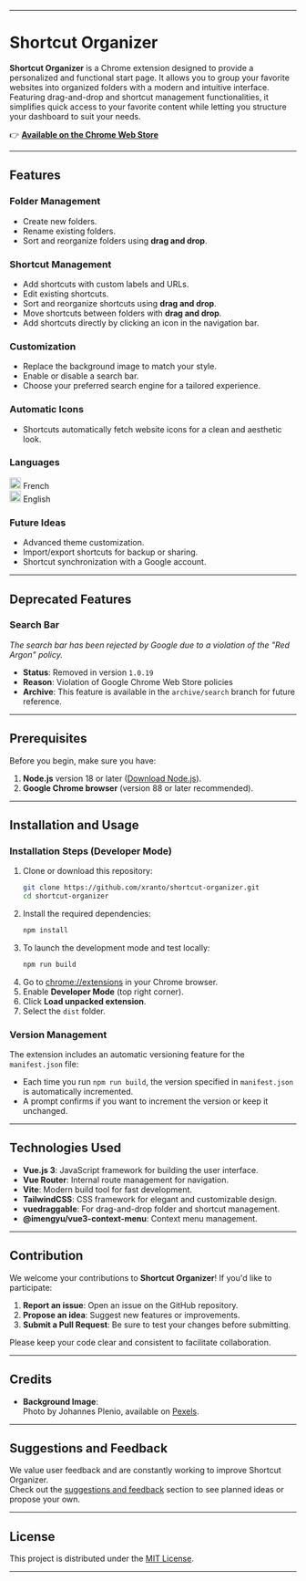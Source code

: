 
---

# Shortcut Organizer

**Shortcut Organizer** is a Chrome extension designed to provide a personalized and functional start page. It allows you to group your favorite websites into organized folders with a modern and intuitive interface. Featuring drag-and-drop and shortcut management functionalities, it simplifies quick access to your favorite content while letting you structure your dashboard to suit your needs.

👉 **[Available on the Chrome Web Store](https://chromewebstore.google.com/detail/shortcut-organizer/olbkpagnnfedofboaojkldnlllangkia)**

---

## **Features**

### **Folder Management**
- Create new folders.  
- Rename existing folders.  
- Sort and reorganize folders using **drag and drop**.  

### **Shortcut Management**
- Add shortcuts with custom labels and URLs.  
- Edit existing shortcuts.  
- Sort and reorganize shortcuts using **drag and drop**.  
- Move shortcuts between folders with **drag and drop**.  
- Add shortcuts directly by clicking an icon in the navigation bar.  

### **Customization**
- Replace the background image to match your style.  
- Enable or disable a search bar.  
- Choose your preferred search engine for a tailored experience.  

### **Automatic Icons**
- Shortcuts automatically fetch website icons for a clean and aesthetic look.  

### **Languages**  
<img src="https://upload.wikimedia.org/wikipedia/en/c/c3/Flag_of_France.svg" alt="French" width="20"/> French  
<img src="https://upload.wikimedia.org/wikipedia/en/a/ae/Flag_of_the_United_Kingdom.svg" alt="English" width="20"/> English

### **Future Ideas**
- Advanced theme customization.  
- Import/export shortcuts for backup or sharing.  
- Shortcut synchronization with a Google account.  

---

## Deprecated Features

### Search Bar  
*The search bar has been rejected by Google due to a violation of the "Red Argon" policy.*  

- **Status**: Removed in version `1.0.19`  
- **Reason**: Violation of Google Chrome Web Store policies  
- **Archive**: This feature is available in the `archive/search` branch for future reference.  

---

## Prerequisites

Before you begin, make sure you have:  
1. **Node.js** version 18 or later ([Download Node.js](https://nodejs.org)).  
2. **Google Chrome browser** (version 88 or later recommended).  

---

## Installation and Usage

### Installation Steps (Developer Mode)

1. Clone or download this repository:
   ```bash
   git clone https://github.com/xranto/shortcut-organizer.git
   cd shortcut-organizer
   ```
2. Install the required dependencies:
   ```bash
   npm install
   ```
3. To launch the development mode and test locally:
   ```bash
   npm run build
   ```
4. Go to [chrome://extensions](chrome://extensions) in your Chrome browser.  
5. Enable **Developer Mode** (top right corner).  
6. Click **Load unpacked extension**.  
7. Select the `dist` folder.  

### Version Management

The extension includes an automatic versioning feature for the `manifest.json` file:

- Each time you run `npm run build`, the version specified in `manifest.json` is automatically incremented.  
- A prompt confirms if you want to increment the version or keep it unchanged.  

---

## Technologies Used

- **Vue.js 3**: JavaScript framework for building the user interface.  
- **Vue Router**: Internal route management for navigation.  
- **Vite**: Modern build tool for fast development.  
- **TailwindCSS**: CSS framework for elegant and customizable design.  
- **vuedraggable**: For drag-and-drop folder and shortcut management.  
- **@imengyu/vue3-context-menu**: Context menu management.  

---

## Contribution

We welcome your contributions to **Shortcut Organizer**! If you'd like to participate:  

1. **Report an issue**: Open an issue on the GitHub repository.  
2. **Propose an idea**: Suggest new features or improvements.  
3. **Submit a Pull Request**: Be sure to test your changes before submitting.  

Please keep your code clear and consistent to facilitate collaboration.  

---

## Credits

- **Background Image**:  
  Photo by Johannes Plenio, available on [Pexels](https://www.pexels.com/fr-fr/photo/papier-peint-gris-et-blanc-1103970/).  

---

## Suggestions and Feedback

We value user feedback and are constantly working to improve Shortcut Organizer.  
Check out the [suggestions and feedback](FEEDBACK.md) section to see planned ideas or propose your own.  

---

## License

This project is distributed under the [MIT License](https://opensource.org/licenses/MIT).  

---

